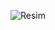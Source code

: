 ![Resim](resim.png)                                                                                             